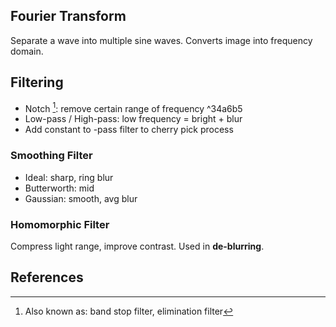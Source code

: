 ## Fourier Transform

Separate a wave into multiple sine waves. Converts image into frequency domain.

## Filtering

- Notch [^1]: remove certain range of frequency ^34a6b5
- Low-pass / High-pass: low frequency = bright + blur
- Add constant to -pass filter to cherry pick process

### Smoothing Filter

- Ideal: sharp, ring blur
- Butterworth: mid
- Gaussian: smooth, avg blur 

### Homomorphic Filter

Compress light range, improve contrast. Used in **de-blurring**.



## References

[^1]: Also known as: band stop filter, elimination filter 